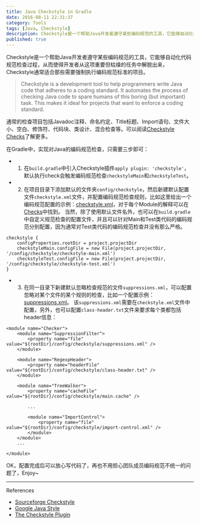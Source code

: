 ```yaml
---
title: Java Checkstyle in Gradle
date: 2016-08-11 22:31:37
category: Tools
tags: [Java, Checkstyle]
description: Checkstyle是一个帮助Java开发者遵守某些编码规范的工具，它能够自动化代码规范检查过程，从而使得开发者从这项重要但枯燥的任务中解脱出来，Checkstyle通常适合那些需要强制执行编码规范标准的项目。
published: true
---
```


Checkstyle是一个帮助Java开发者遵守某些编码规范的工具，它能够自动化代码规范检查过程，从而使得开发者从这项重要但枯燥的任务中解脱出来，Checkstyle通常适合那些需要强制执行编码规范标准的项目。

> Checkstyle is a development tool to help programmers write Java code that adheres to a coding standard. It automates the process of checking Java code to spare humans of this boring (but important) task. This makes it ideal for projects that want to enforce a coding standard.

通常的检查项目包括Javadoc注释、命名约定、Title标题、Import语句、文件大小、空白、修饰符、代码块、类设计、混合检查等。可以阅读[Checkstyle Checks](http://checkstyle.sourceforge.net/checks.html)了解更多。

在Gradle中，实现对Java的编码规范检查，只需要三步即可：
* 1) 在`build.gradle`中引入Checkstyle插件`apply plugin: 'checkstyle'`，默认执行check会触发编码规范检查`checkstyleMain`和`checkstyleTest`。
* 2) 在项目目录下添加默认的文件夹`config/checkstyle`，然后新建默认配置文件`checkstyle.xml`文件，并配置编码规范检查规则，比如这里给出一个编码规范配置的示例：[checkstyle.xml](/assets/java-checkstyle/checkstyle.xml)，对于每个Module的解释可以在[Checks](http://checkstyle.sourceforge.net/checks.html)中找到。
当然，除了使用默认文件名外，也可以在`build.gradle`中自定义规范检查的配置文件，并且可以针对Main和Test类代码的编码规范分别配置，因为通常对Test类代码的编码规范检查并没有那么严格。
```
checkstyle {
	configProperties.rootDir = project.projectDir
	checkstyleMain.configFile = new File(project.projectDir, '/config/checkstyle/checkstyle-main.xml')
	checkstyleTest.configFile = new File(project.projectDir, '/config/checkstyle/checkstyle-test.xml')
}
```

* 3) 在同一目录下新建默认忽略检查规范的文件`suppressions.xml`，可以配置忽略对某个文件的某个规则的检查，比如一个配置示例：[suppressions.xml](/assets/java-checkstyle/suppressions.xml)。
该`suppressions.xml`需要在`checkstyle.xml`文件中配置，另外，也可以配置`class-header.txt`文件来要求每个类都包括header信息：
```
<module name="Checker">
    <module name="SuppressionFilter">
        <property name="file" value="${rootDir}/config/checkstyle/suppressions.xml" />
    </module>

    <module name="RegexpHeader">
    	<property name="headerFile" value="${rootDir}/config/checkstyle/class-header.txt" />
    </module>

    <module name="TreeWalker">
    	<property name="cacheFile" value="${rootDir}/config/checkstyle/main.cache" />

    	...

    	<module name="ImportControl">
    		<property name="file" value="${rootDir}/config/checkstyle/import-control.xml" />
    	</module>
    </module>
    ...

</module>
```


OK，配置完成后可以放心写代码了，再也不用担心团队成员编码规范不统一的问题了，Enjoy~


----
References

* [Sourceforge Checkstyle](http://checkstyle.sourceforge.net/)
* [Google Java Style](http://checkstyle.sourceforge.net/reports/google-java-style.html)
* [The Checkstyle Plugin](https://docs.gradle.org/current/userguide/checkstyle_plugin.html)
